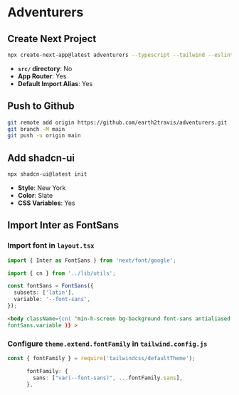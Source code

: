 # Adventurers

## Create Next Project

```bash
npx create-next-app@latest adventurers --typescript --tailwind --eslint
```

- **`src/` directory**: No
- **App Router**: Yes
- **Default Import Alias**: Yes

## Push to Github

```bash
git remote add origin https://github.com/earth2travis/adventurers.git
git branch -M main
git push -u origin main
```

## Add shadcn-ui

```bash
npx shadcn-ui@latest init
```

- **Style**: New York
- **Color**: Slate
- **CSS Variables**: Yes

## Import Inter as FontSans

### Import font in `layout.tsx`

```ts
import { Inter as FontSans } from 'next/font/google';
```

```ts
import { cn } from '../lib/utils';

const fontSans = FontSans({
  subsets: ['latin'],
  variable: '--font-sans',
});
```

```html
<body className={cn( 'min-h-screen bg-background font-sans antialiased',
fontSans.variable )} >
```

### Configure `theme.extend.fontFamily` in `tailwind.config.js`

```ts
const { fontFamily } = require('tailwindcss/defaultTheme');
```

```ts
      fontFamily: {
        sans: ["var(--font-sans)", ...fontFamily.sans],
      },
```
